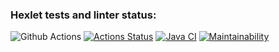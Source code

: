 ### Hexlet tests and linter status:
![Github Actions](https://github.com/VitalikMetallik/java-project-99/actions/workflows/github-actions-demo.yml/badge.svg)
[![Actions Status](https://github.com/VitalikMetallik/java-project-99/actions/workflows/hexlet-check.yml/badge.svg)](https://github.com/VitalikMetallik/java-project-99/actions)
[![Java CI](https://github.com/VitalikMetallik//java-project-99/actions/workflows/gradle.yml/badge.svg)](https://github.com/VitalikMetallik//java-project-99/actions/workflows/gradle.yml)
[![Maintainability](https://api.codeclimate.com/v1/badges/d08e396efd9de2ec6cd0/maintainability)](https://codeclimate.com/github/VitalikMetallik/java-project-99/maintainability)

